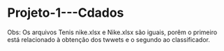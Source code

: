 # Projeto-1---Cdados
Obs: Os arquivos Tenis nike.xlsx e Nike.xlsx são iguais, porêm o primeiro está relacionado à obtenção dos twwets e o segundo ao classificador.
